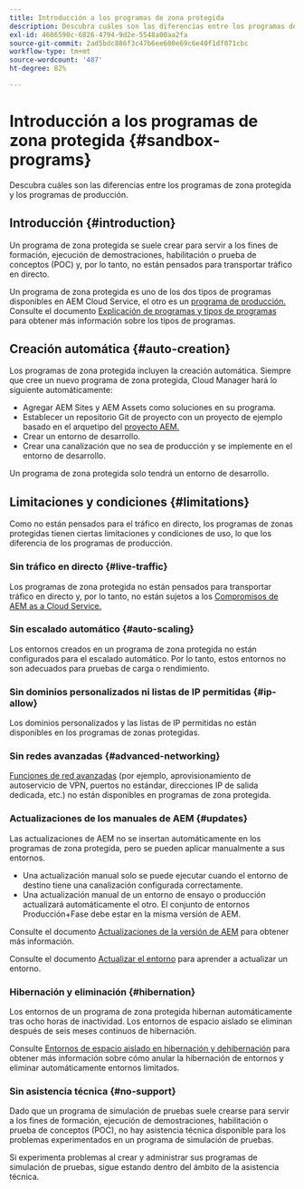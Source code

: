 ```yaml
---
title: Introducción a los programas de zona protegida
description: Descubra cuáles son las diferencias entre los programas de zona protegida y los programas de producción.
exl-id: 4606590c-6826-4794-9d2e-5548a00aa2fa
source-git-commit: 2ad5bdc886f3c47b6ee600e69c6e40f1df071cbc
workflow-type: tm+mt
source-wordcount: '487'
ht-degree: 82%

---
```



# Introducción a los programas de zona protegida {#sandbox-programs}

Descubra cuáles son las diferencias entre los programas de zona protegida y los programas de producción.

## Introducción {#introduction}

Un programa de zona protegida se suele crear para servir a los fines de formación, ejecución de demostraciones, habilitación o prueba de conceptos (POC) y, por lo tanto, no están pensados para transportar tráfico en directo.

Un programa de zona protegida es uno de los dos tipos de programas disponibles en AEM Cloud Service, el otro es un [programa de producción.](introduction-production-programs.md) Consulte el documento [Explicación de programas y tipos de programas](/help/implementing/cloud-manager/getting-access-to-aem-in-cloud/program-types.md) para obtener más información sobre los tipos de programas.

## Creación automática {#auto-creation}

Los programas de zona protegida incluyen la creación automática. Siempre que cree un nuevo programa de zona protegida, Cloud Manager hará lo siguiente automáticamente:

* Agregar AEM Sites y AEM Assets como soluciones en su programa.
* Establecer un repositorio Git de proyecto con un proyecto de ejemplo basado en el arquetipo del [proyecto AEM.](https://experienceleague.adobe.com/docs/experience-manager-core-components/using/developing/archetype/overview.html?lang=es)
* Crear un entorno de desarrollo.
* Crear una canalización que no sea de producción y se implemente en el entorno de desarrollo.

Un programa de zona protegida solo tendrá un entorno de desarrollo.

## Limitaciones y condiciones {#limitations}

Como no están pensados para el tráfico en directo, los programas de zonas protegidas tienen ciertas limitaciones y condiciones de uso, lo que los diferencia de los programas de producción.

### Sin tráfico en directo {#live-traffic}

Los programas de zona protegida no están pensados para transportar tráfico en directo y, por lo tanto, no están sujetos a los [Compromisos de AEM as a Cloud Service.](https://www.adobe.com/es/legal/service-commitments.html)

### Sin escalado automático {#auto-scaling}

Los entornos creados en un programa de zona protegida no están configurados para el escalado automático. Por lo tanto, estos entornos no son adecuados para pruebas de carga o rendimiento.

### Sin dominios personalizados ni listas de IP permitidas {#ip-allow}

Los dominios personalizados y las listas de IP permitidas no están disponibles en los programas de zonas protegidas.

### Sin redes avanzadas {#advanced-networking}

[Funciones de red avanzadas](/help/security/configuring-advanced-networking.md) (por ejemplo, aprovisionamiento de autoservicio de VPN, puertos no estándar, direcciones IP de salida dedicada, etc.) no están disponibles en programas de zona protegida.

### Actualizaciones de los manuales de AEM {#updates}

Las actualizaciones de AEM no se insertan automáticamente en los programas de zona protegida, pero se pueden aplicar manualmente a sus entornos.

* Una actualización manual solo se puede ejecutar cuando el entorno de destino tiene una canalización configurada correctamente.
* Una actualización manual de un entorno de ensayo o producción actualizará automáticamente el otro. El conjunto de entornos Producción+Fase debe estar en la misma versión de AEM.

Consulte el documento [Actualizaciones de la versión de AEM](/help/implementing/deploying/aem-version-updates.md) para obtener más información.

Consulte el documento [Actualizar el entorno](/help/implementing/cloud-manager/manage-environments.md#updating-dev-environment) para aprender a actualizar un entorno.

### Hibernación y eliminación {#hibernation}

Los entornos de un programa de zona protegida hibernan automáticamente tras ocho horas de inactividad. Los entornos de espacio aislado se eliminan después de seis meses continuos de hibernación.

Consulte [Entornos de espacio aislado en hibernación y dehibernación](/help/implementing/cloud-manager/getting-access-to-aem-in-cloud/hibernating-environments.md) para obtener más información sobre cómo anular la hibernación de entornos y eliminar automáticamente entornos limitados.

### Sin asistencia técnica {#no-support}

Dado que un programa de simulación de pruebas suele crearse para servir a los fines de formación, ejecución de demostraciones, habilitación o prueba de conceptos (POC), no hay asistencia técnica disponible para los problemas experimentados en un programa de simulación de pruebas.

Si experimenta problemas al crear y administrar sus programas de simulación de pruebas, sigue estando dentro del ámbito de la asistencia técnica.
